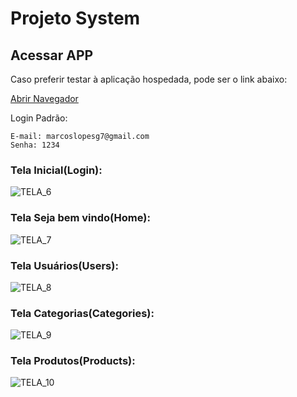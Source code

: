 # Projeto System

## Acessar APP

Caso preferir testar à aplicação hospedada, pode ser o link abaixo:

[Abrir Navegador](http://sistemadourados.ddns.net:8008)

Login Padrão:

```
E-mail: marcoslopesg7@gmail.com
Senha: 1234
```

### Tela Inicial(Login):

![TELA_6](https://github.com/marcosggoncalves/test-php-laravel/blob/master/backend/imagens/TELA_6.png?raw=true)

### Tela Seja bem vindo(Home):

![TELA_7](https://github.com/marcosggoncalves/test-php-laravel/blob/master/backend/imagens/TELA_7.png?raw=true)

### Tela Usuários(Users):

![TELA_8](https://github.com/marcosggoncalves/test-php-laravel/blob/master/backend/imagens/TELA_8.png?raw=true)

### Tela Categorias(Categories):

![TELA_9](https://github.com/marcosggoncalves/test-php-laravel/blob/master/backend/imagens/TELA_9.png?raw=true)

### Tela Produtos(Products):

![TELA_10](https://github.com/marcosggoncalves/test-php-laravel/blob/master/backend/imagens/TELA_10.png?raw=true)


